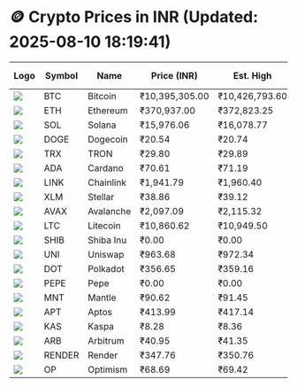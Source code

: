 # 🪙 Crypto Prices in INR (Updated: 2025-08-10 18:19:41)

| Logo | Symbol | Name       | Price (INR) | Est. High | Est. Low | Gross Profit | Fees | Net Profit | ROI % |
|------|--------|------------|-------------|-----------|----------|---------------|------|-------------|--------|
| ![](https://coin-images.coingecko.com/coins/images/1/large/bitcoin.png?1696501400) | BTC    | Bitcoin    | ₹10,395,305.00 | ₹10,426,793.60 | ₹10,363,816.40 | ₹607.66 | ₹200.00 | ₹407.66 | 0.41% |
| ![](https://coin-images.coingecko.com/coins/images/279/large/ethereum.png?1696501628) | ETH    | Ethereum   | ₹370,937.00 | ₹372,823.25 | ₹369,050.75 | ₹1,022.22 | ₹200.00 | ₹822.22 | 0.82% |
| ![](https://coin-images.coingecko.com/coins/images/4128/large/solana.png?1718769756) | SOL    | Solana     | ₹15,976.06 | ₹16,078.77 | ₹15,873.35 | ₹1,294.15 | ₹200.00 | ₹1,094.15 | 1.09% |
| ![](https://coin-images.coingecko.com/coins/images/5/large/dogecoin.png?1696501409) | DOGE   | Dogecoin   | ₹20.54 | ₹20.74 | ₹20.34 | ₹1,946.71 | ₹200.00 | ₹1,746.71 | 1.75% |
| ![](https://coin-images.coingecko.com/coins/images/1094/large/tron-logo.png?1696502193) | TRX    | TRON       | ₹29.80 | ₹29.89 | ₹29.71 | ₹605.86 | ₹200.00 | ₹405.86 | 0.41% |
| ![](https://coin-images.coingecko.com/coins/images/975/large/cardano.png?1696502090) | ADA    | Cardano    | ₹70.61 | ₹71.19 | ₹70.03 | ₹1,666.51 | ₹200.00 | ₹1,466.51 | 1.47% |
| ![](https://coin-images.coingecko.com/coins/images/877/large/chainlink-new-logo.png?1696502009) | LINK   | Chainlink  | ₹1,941.79 | ₹1,960.40 | ₹1,923.18 | ₹1,935.07 | ₹200.00 | ₹1,735.07 | 1.74% |
| ![](https://coin-images.coingecko.com/coins/images/100/large/fmpFRHHQ_400x400.jpg?1735231350) | XLM    | Stellar    | ₹38.86 | ₹39.12 | ₹38.60 | ₹1,368.02 | ₹200.00 | ₹1,168.02 | 1.17% |
| ![](https://coin-images.coingecko.com/coins/images/12559/large/Avalanche_Circle_RedWhite_Trans.png?1696512369) | AVAX   | Avalanche  | ₹2,097.09 | ₹2,115.32 | ₹2,078.86 | ₹1,753.65 | ₹200.00 | ₹1,553.65 | 1.55% |
| ![](https://coin-images.coingecko.com/coins/images/2/large/litecoin.png?1696501400) | LTC    | Litecoin   | ₹10,860.62 | ₹10,949.50 | ₹10,771.74 | ₹1,650.29 | ₹200.00 | ₹1,450.29 | 1.45% |
| ![](https://coin-images.coingecko.com/coins/images/11939/large/shiba.png?1696511800) | SHIB   | Shiba Inu  | ₹0.00 | ₹0.00 | ₹0.00 | ₹1,436.12 | ₹200.00 | ₹1,236.12 | 1.24% |
| ![](https://coin-images.coingecko.com/coins/images/12504/large/uniswap-logo.png?1720676669) | UNI    | Uniswap    | ₹963.68 | ₹972.34 | ₹955.02 | ₹1,813.15 | ₹200.00 | ₹1,613.15 | 1.61% |
| ![](https://coin-images.coingecko.com/coins/images/12171/large/polkadot.png?1696512008) | DOT    | Polkadot   | ₹356.65 | ₹359.16 | ₹354.14 | ₹1,417.23 | ₹200.00 | ₹1,217.23 | 1.22% |
| ![](https://coin-images.coingecko.com/coins/images/29850/large/pepe-token.jpeg?1696528776) | PEPE   | Pepe       | ₹0.00 | ₹0.00 | ₹0.00 | ₹1,858.25 | ₹200.00 | ₹1,658.25 | 1.66% |
| ![](https://coin-images.coingecko.com/coins/images/30980/large/Mantle-Logo-mark.png?1739213200) | MNT    | Mantle     | ₹90.62 | ₹91.45 | ₹89.79 | ₹1,847.63 | ₹200.00 | ₹1,647.63 | 1.65% |
| ![](https://coin-images.coingecko.com/coins/images/26455/large/aptos_round.png?1696525528) | APT    | Aptos      | ₹413.99 | ₹417.14 | ₹410.84 | ₹1,533.44 | ₹200.00 | ₹1,333.44 | 1.33% |
| ![](https://coin-images.coingecko.com/coins/images/25751/large/kaspa-icon-exchanges.png?1696524837) | KAS    | Kaspa      | ₹8.28 | ₹8.36 | ₹8.20 | ₹1,901.98 | ₹200.00 | ₹1,701.98 | 1.70% |
| ![](https://coin-images.coingecko.com/coins/images/16547/large/arb.jpg?1721358242) | ARB    | Arbitrum   | ₹40.95 | ₹41.35 | ₹40.55 | ₹1,952.95 | ₹200.00 | ₹1,752.95 | 1.75% |
| ![](https://coin-images.coingecko.com/coins/images/11636/large/rndr.png?1696511529) | RENDER | Render     | ₹347.76 | ₹350.76 | ₹344.76 | ₹1,737.71 | ₹200.00 | ₹1,537.71 | 1.54% |
| ![](https://coin-images.coingecko.com/coins/images/25244/large/Optimism.png?1696524385) | OP     | Optimism   | ₹68.69 | ₹69.42 | ₹67.96 | ₹2,140.89 | ₹200.00 | ₹1,940.89 | 1.94% |
